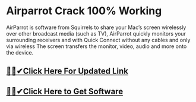 # Airparrot Crack 100% Working




AirParrot is software from Squirrels to share your Mac’s screen wirelessly over other broadcast media (such as TV), AirParrot quickly monitors your surrounding receivers and with Quick Connect without any cables and only via wireless The screen transfers the monitor, video, audio and more onto the device. 



## [🎉🚀✔Click Here For Updated Link](https://alitech.click/dl/)
 
 
## [🎉🚀✔Click Here to Get Software](https://alitech.click/dl/)
